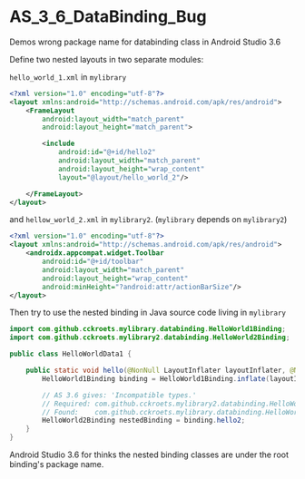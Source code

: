 # AS_3_6_DataBinding_Bug

Demos wrong package name for databinding class in Android Studio 3.6

Define two nested layouts in two separate modules:

`hello_world_1.xml` in `mylibrary`
```xml
<?xml version="1.0" encoding="utf-8"?>
<layout xmlns:android="http://schemas.android.com/apk/res/android">
    <FrameLayout
        android:layout_width="match_parent"
        android:layout_height="match_parent">

        <include
            android:id="@+id/hello2"
            android:layout_width="match_parent"
            android:layout_height="wrap_content"
            layout="@layout/hello_world_2"/>

    </FrameLayout>
</layout>
```
and `hellow_world_2.xml` in `mylibrary2`. (`mylibrary` depends on `mylibrary2`)
```xml
<?xml version="1.0" encoding="utf-8"?>
<layout xmlns:android="http://schemas.android.com/apk/res/android">
    <androidx.appcompat.widget.Toolbar
        android:id="@+id/toolbar"
        android:layout_width="match_parent"
        android:layout_height="wrap_content"
        android:minHeight="?android:attr/actionBarSize"/>
</layout>
```

Then try to use the nested binding in Java source code living in `mylibrary`

```java
import com.github.cckroets.mylibrary.databinding.HelloWorld1Binding;
import com.github.cckroets.mylibrary2.databinding.HelloWorld2Binding;

public class HelloWorldData1 {

    public static void hello(@NonNull LayoutInflater layoutInflater, @NonNull ViewGroup container) {
        HelloWorld1Binding binding = HelloWorld1Binding.inflate(layoutInflater, container, false);

        // AS 3.6 gives: 'Incompatible types.'
        // Required: com.github.cckroets.mylibrary2.databinding.HelloWorld2Binding
        // Found:    com.github.cckroets.mylibrary.databinding.HelloWorld2Binding
        HelloWorld2Binding nestedBinding = binding.hello2;
    }
}
```
Android Studio 3.6 for thinks the nested binding classes are under the root binding's package name.

